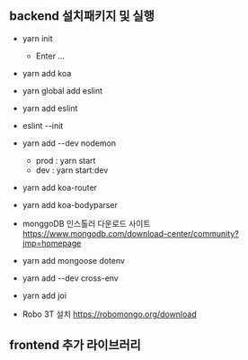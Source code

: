 ## backend 설치패키지 및 실행
* yarn init
  * Enter ...

* yarn add koa

* yarn global add eslint
* yarn add eslint
* eslint --init

* yarn add --dev nodemon
  * prod : yarn start
  * dev : yarn start:dev

* yarn add koa-router

* yarn add koa-bodyparser



* monggoDB 인스톨러 다운로드 사이트
https://www.mongodb.com/download-center/community?jmp=homepage

* yarn add mongoose dotenv

* yarn add --dev cross-env

* yarn add joi

* Robo 3T 설치 https://robomongo.org/download

## frontend 추가 라이브러리
